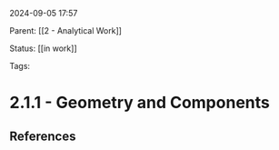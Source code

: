 2024-09-05 17:57

Parent: [[2 - Analytical Work]]

Status: [[in work]]

Tags: 

# 2.1.1 - Geometry and Components



## References